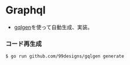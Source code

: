 # Graphql
- [gqlgen](https://gqlgen.com)を使って自動生成、実装。

### コード再生成

```
$ go run github.com/99designs/gqlgen generate
```
